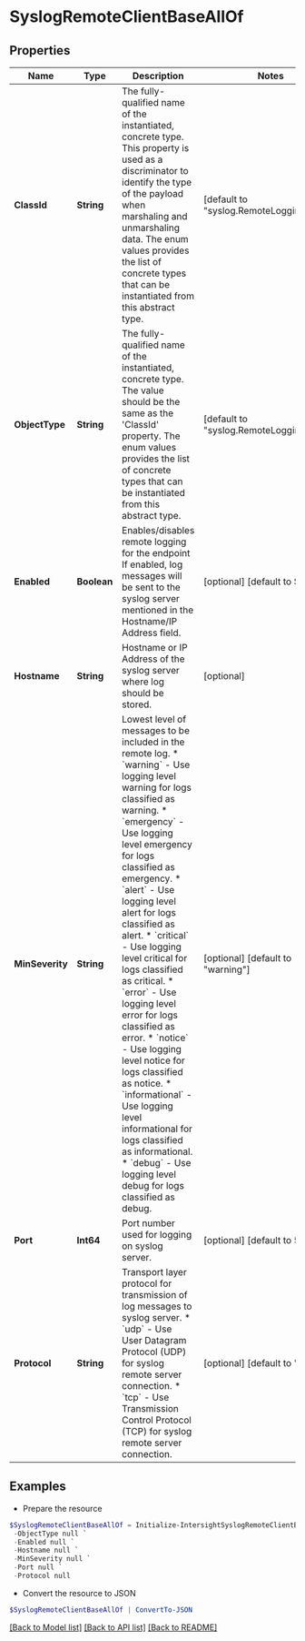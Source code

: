# SyslogRemoteClientBaseAllOf
## Properties

Name | Type | Description | Notes
------------ | ------------- | ------------- | -------------
**ClassId** | **String** | The fully-qualified name of the instantiated, concrete type. This property is used as a discriminator to identify the type of the payload when marshaling and unmarshaling data. The enum values provides the list of concrete types that can be instantiated from this abstract type. | [default to "syslog.RemoteLoggingClient"]
**ObjectType** | **String** | The fully-qualified name of the instantiated, concrete type. The value should be the same as the &#39;ClassId&#39; property. The enum values provides the list of concrete types that can be instantiated from this abstract type. | [default to "syslog.RemoteLoggingClient"]
**Enabled** | **Boolean** | Enables/disables remote logging for the endpoint If enabled, log messages will be sent to the syslog server mentioned in the Hostname/IP Address field. | [optional] [default to $true]
**Hostname** | **String** | Hostname or IP Address of the syslog server where log should be stored. | [optional] 
**MinSeverity** | **String** | Lowest level of messages to be included in the remote log. * &#x60;warning&#x60; - Use logging level warning for logs classified as warning. * &#x60;emergency&#x60; - Use logging level emergency for logs classified as emergency. * &#x60;alert&#x60; - Use logging level alert for logs classified as alert. * &#x60;critical&#x60; - Use logging level critical for logs classified as critical. * &#x60;error&#x60; - Use logging level error for logs classified as error. * &#x60;notice&#x60; - Use logging level notice for logs classified as notice. * &#x60;informational&#x60; - Use logging level informational for logs classified as informational. * &#x60;debug&#x60; - Use logging level debug for logs classified as debug. | [optional] [default to "warning"]
**Port** | **Int64** | Port number used for logging on syslog server. | [optional] [default to 514]
**Protocol** | **String** | Transport layer protocol for transmission of log messages to syslog server. * &#x60;udp&#x60; - Use User Datagram Protocol (UDP) for syslog remote server connection. * &#x60;tcp&#x60; - Use Transmission Control Protocol (TCP) for syslog remote server connection. | [optional] [default to "udp"]

## Examples

- Prepare the resource
```powershell
$SyslogRemoteClientBaseAllOf = Initialize-IntersightSyslogRemoteClientBaseAllOf  -ClassId null `
 -ObjectType null `
 -Enabled null `
 -Hostname null `
 -MinSeverity null `
 -Port null `
 -Protocol null
```

- Convert the resource to JSON
```powershell
$SyslogRemoteClientBaseAllOf | ConvertTo-JSON
```

[[Back to Model list]](../README.md#documentation-for-models) [[Back to API list]](../README.md#documentation-for-api-endpoints) [[Back to README]](../README.md)

